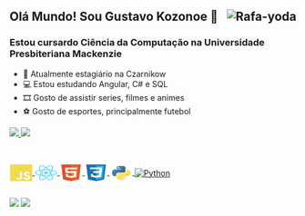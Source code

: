 ## Olá Mundo! Sou Gustavo Kozonoe 😬 <img align="right" alt="Rafa-yoda" src="https://c.tenor.com/zXfxt7qdC5QAAAAS/gojo-satoru-jujutsu-kaisen.gif">
### Estou cursardo Ciência da Computação na Universidade Presbiteriana Mackenzie

- 🔭 Atualmente estagiário na Czarnikow
- 💻 Estou estudando Angular, C# e SQL
- 🎞  Gosto de assistir series, filmes e animes
- ⚽ Gosto de esportes, principalmente futebol
<div>
  <a href="https://github.com/GustavoKozonoe">
  <img height="180em" src="https://github-readme-stats.vercel.app/api?username=GustavoKozonoe&show_icons=true&theme=bear&include_all_commits=true&count_private=true"/>
  <img height="180em" src="https://github-readme-stats.vercel.app/api/top-langs/?username=GustavoKozonoe&layout=compact&langs_count=7&theme=bear"/>
</div>

 ##
  
<div style="display: inline_block"><br>
  <img align="center" alt="Js" height="30" width="40" src="https://raw.githubusercontent.com/devicons/devicon/master/icons/javascript/javascript-plain.svg">
  <img align="center" alt="React" height="30" width="40" src="https://raw.githubusercontent.com/devicons/devicon/master/icons/react/react-original.svg">
  <img align="center" alt="HTML" height="30" width="40" src="https://raw.githubusercontent.com/devicons/devicon/master/icons/html5/html5-original.svg">
  <img align="center" alt="CSS" height="30" width="40" src="https://raw.githubusercontent.com/devicons/devicon/master/icons/css3/css3-original.svg">
  <img align="center" alt="Python" height="30" width="40" src="https://raw.githubusercontent.com/devicons/devicon/master/icons/python/python-original.svg">
  <img align="center" alt="Python" height="30" width="40" src="https://cdn.jsdelivr.net/gh/devicons/devicon/icons/cplusplus/cplusplus-plain.svg" />
</div>
  
  ##
  
  <div> 
 <a href="https://twitter.com/GustavoKozonoe" target="_blank"><img src="https://img.shields.io/badge/Twitter-1DA1F2?style=for-the-badge&logo=twitter&logoColor=white" target="_blank"></a> 
  <a href="https://www.linkedin.com/in/gustavo-kozonoe-a7700a198/" target="_blank"><img src="https://img.shields.io/badge/-LinkedIn-%230077B5?style=for-the-badge&logo=linkedin&logoColor=white" target="_blank"></a> 
    

